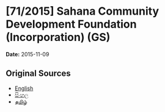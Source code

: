 # [71/2015] Sahana Community Development Foundation (Incorporation) (GS)

**Date:** 2015-11-09

## Original Sources

- [English](https://documents.gov.lk/view/bills/2015/11/71-2015_E.pdf)
- [සිංහල](https://documents.gov.lk/view/bills/2015/11/71-2015_S.pdf)
- [தமிழ்](https://documents.gov.lk/view/bills/2015/11/71-2015_T.pdf)
